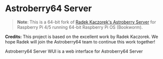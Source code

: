# Astroberry64 Server

> **Note**: This is a 64-bit fork of [Radek Kaczorek's Astroberry Server](https://github.com/astroberry64/astroberry64-server) for Raspberry Pi 4/5 running 64-bit Raspberry Pi OS (Bookworm).

**Credits:** This project is based on the excellent work by Radek Kaczorek. We hope Radek will join the Astroberry64 team to continue this work together!

Astroberry64 Server WUI is a web interface for Astroberry64 Server

